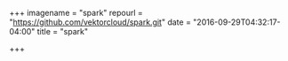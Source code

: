 +++
imagename = "spark"
repourl = "https://github.com/vektorcloud/spark.git"
date = "2016-09-29T04:32:17-04:00"
title = "spark"

+++

